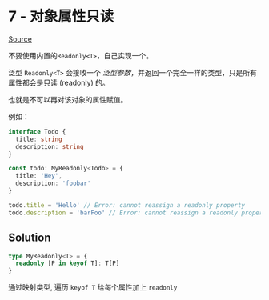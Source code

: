 # 7 - 对象属性只读

[Source](https://github.com/lybenson/ts-checker/blob/master/src/7-easy-readonly/template.ts)

不要使用内置的`Readonly<T>`，自己实现一个。

泛型 `Readonly<T>` 会接收一个 _泛型参数_，并返回一个完全一样的类型，只是所有属性都会是只读 (readonly) 的。

也就是不可以再对该对象的属性赋值。

例如：

```ts
interface Todo {
  title: string
  description: string
}

const todo: MyReadonly<Todo> = {
  title: 'Hey',
  description: 'foobar'
}

todo.title = 'Hello' // Error: cannot reassign a readonly property
todo.description = 'barFoo' // Error: cannot reassign a readonly property
```

## Solution

```ts
type MyReadonly<T> = {
  readonly [P in keyof T]: T[P]
}
```

通过映射类型, 遍历 `keyof T` 给每个属性加上 `readonly`
